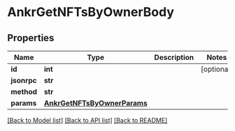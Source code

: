 # AnkrGetNFTsByOwnerBody

## Properties
Name | Type | Description | Notes
------------ | ------------- | ------------- | -------------
**id** | **int** |  | [optional] 
**jsonrpc** | **str** |  | 
**method** | **str** |  | 
**params** | [**AnkrGetNFTsByOwnerParams**](AnkrGetNFTsByOwnerParams.md) |  | 

[[Back to Model list]](../README.md#documentation-for-models) [[Back to API list]](../README.md#documentation-for-api-endpoints) [[Back to README]](../README.md)

